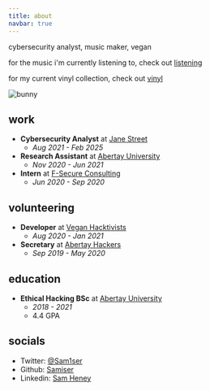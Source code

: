 ```yaml
---
title: about
navbar: true
---
```


cybersecurity analyst, music maker, vegan

for the music i'm currently listening to, check out [listening](/#listening)

for my current vinyl collection, check out [vinyl](/#vinyl)

![bunny](/images/bunny.jpg)

## work

- **Cybersecurity Analyst** at [Jane Street](https://www.janestreet.com/)
    - *Aug 2021 - Feb 2025*
- **Research Assistant** at [Abertay University](https://www.abertay.ac.uk/)
    - *Nov 2020 - Jun 2021*
- **Intern** at [F-Secure Consulting](https://www.f-secure.com/gb-en/consulting)
    - *Jun 2020 - Sep 2020*

## volunteering

- **Developer** at [Vegan Hacktivists](https://veganhacktivists.org/)
    - *Aug 2020 - Jan 2021*
- **Secretary** at [Abertay Hackers](https://hacksoc.co.uk/)
    - *Sep 2019 - May 2020*

## education

- **Ethical Hacking BSc** at [Abertay University](https://www.abertay.ac.uk/course-search/undergraduate/ethical-hacking/)
    - *2018 - 2021*
    - 4.4 GPA

## socials

- Twitter: [@Sam1ser](https://twitter.com/Sam1ser)
- Github: [Samiser](https://github.com/Samiser)
- Linkedin: [Sam Heney](https://www.linkedin.com/in/samiser/)
